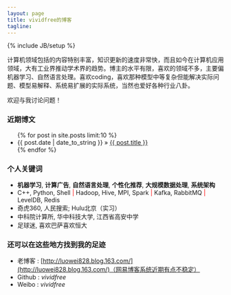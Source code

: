 ```yaml
---
layout: page
title: vividfree的博客
tagline: 
---
```

{% include JB/setup %}

计算机领域包括的内容特别丰富，知识更新的速度非常快，而且如今在计算机应用领域，大有工业界推动学术界的趋势。博主的水平有限，喜欢的领域不多，主要偏机器学习、自然语言处理。喜欢coding，喜欢那种模型中等复杂但能解决实际问题、模型易解释、系统易扩展的实际系统，当然也爱好各种行业八卦。

欢迎与我讨论问题！

### 近期博文

<ul class="posts">
  {% for post in site.posts limit:10 %}
    <li><span>{{ post.date | date_to_string }}</span> &raquo; <a href="{{ BASE_PATH }}{{ post.url }}">{{ post.title }}</a></li>
  {% endfor %}
</ul>

### 个人关键词

+ **机器学习**, **计算广告**, **自然语言处理**, **个性化推荐**, **大规模数据处理**, **系统架构**
+ C++, Python, Shell    <font color='red'>|</font>    Hadoop, Hive, MPI, Spark    <font color='red'>|</font>    Kafka, RabbitMQ    <font color='red'>|</font>    LevelDB, Redis
+ 奇虎360, 人民搜索; Hulu北京（实习）
+ 中科院计算所, 华中科技大学, 江西省高安中学
+ 足球迷, 喜欢巴萨喜欢恒大

### 还可以在这些地方找到我的足迹

+ 老博客 : [http://luowei828.blog.163.com/](http://luowei828.blog.163.com/)（网易博客系统近期有点不稳定）
+ Github : *vividfree*
+ Weibo  : *vividfree*
